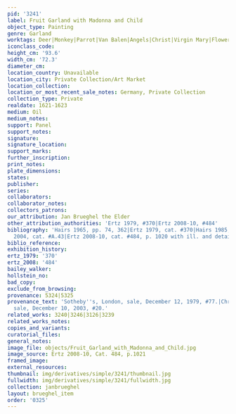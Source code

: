 ```yaml
---
pid: '3241'
label: Fruit Garland with Madonna and Child
object_type: Painting
genre: Garland
worktags: Deer|Monkey|Parrot|Van Balen|Angels|Christ|Virgin Mary|Flowers|Fruit|Garland|Vegetables
iconclass_code:
height_cm: '93.6'
width_cm: '72.3'
diameter_cm:
location_country: Unavailable
location_city: Private Collection/Art Market
location_collection:
location_or_most_recent_sale_notes: Germany, Private Collection
collection_type: Private
realdate: 1621-1623
medium: Oil
medium_notes:
support: Panel
support_notes:
signature:
signature_location:
support_marks:
further_inscription:
print_notes:
plate_dimensions:
states:
publisher:
series:
collaborators:
collaborator_notes:
collectors_patrons:
our_attribution: Jan Brueghel the Elder
other_attribution_authorities: 'Ertz 1979, #370|Ertz 2008-10, #484'
bibliography: 'Hairs 1965, pp. 74, 362|Ertz 1979, cat. #370|Hairs 1985, p. 111|Werche
  2004, cat. #A.43|Ertz 2008-10, cat. #484, p. 1020 with ill. and details'
biblio_reference:
exhibition_history:
ertz_1979: '370'
ertz_2008: '484'
bailey_walker:
hollstein_no:
bad_copy:
exclude_from_browsing:
provenance: 5324|5325
provenance_text: 'Sotheby''s, London, sale, December 12, 1979, #77.|Christie''s, London,
  sale, December 10, 2003, #20.'
related_works: 3240|3246|3126|3239
related_works_notes:
copies_and_variants:
curatorial_files:
general_notes:
image_file: objects/Fruit_Garland_with_Madonna_and_Child.jpg
image_source: Ertz 2008-10, Cat. 484, p.1021
framed_image:
external_resources:
thumbnail: img/derivatives/simple/3241/thumbnail.jpg
fullwidth: img/derivatives/simple/3241/fullwidth.jpg
collection: janbrueghel
layout: brueghel_item
order: '0325'
---
```

